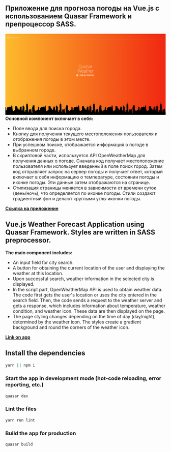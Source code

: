 ## Приложение для прогноза погоды на Vue.js с использованием Quasar Framework и препроцессор SASS.
![preview](src/assets/preview-img.png "weather-quasar")
**Основной компонент включает в себя:**

* Поле ввода для поиска города.
* Кнопку для получения текущего местоположения пользователя и отображения погоды в этом месте.
* При успешном поиске, отображается информация о погоде в выбранном городе.
* В скриптовой части, используется API OpenWeatherMap для получения данных о погоде. Сначала код получает местоположение пользователя или использует введенный в поле поиск город. Затем код отправляет запрос на сервер погоды и получает ответ, который включает в себя информацию о температуре, состоянии погоды и иконке погоды. Эти данные затем отображаются на странице.
* Стилизация страницы меняется в зависимости от времени суток (день/ночь), что определяется по иконке погоды. Стили создают градиентный фон и делают круглыми углы иконки погоды.

**[Ссылка на приложение](https://dd-frontman.github.io/weather-quasar/dist/spa/#/ "weather-quasar")**

## Vue.js Weather Forecast Application using Quasar Framework. Styles are written in SASS preprocessor.

**The main component includes:**

* An input field for city search.
* A button for obtaining the current location of the user and displaying the weather at this location.
* Upon successful search, weather information in the selected city is displayed.
* In the script part, OpenWeatherMap API is used to obtain weather data. The code first gets the user's location or uses the city entered in the search field. Then, the code sends a request to the weather server and gets a response, which includes information about temperature, weather condition, and weather icon. These data are then displayed on the page.
* The page styling changes depending on the time of day (day/night), determined by the weather icon. The styles create a gradient background and round the corners of the weather icon.

**[Link on app](https://den-dev97.github.io/weather-quasar/dist/spa/#/ "weather-quasar")**

## Install the dependencies
```bash
yarn || npm i
```
### Start the app in development mode (hot-code reloading, error reporting, etc.)
```bash
quasar dev
```
### Lint the files
```bash
yarn run lint
```
### Build the app for production
```bash
quasar build
```
